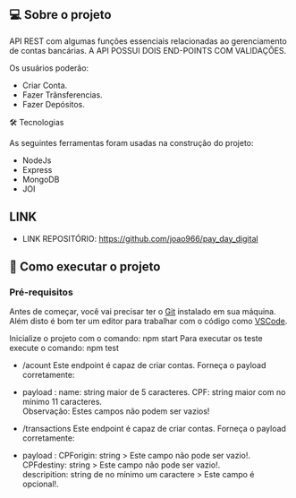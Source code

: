 ## 💻 Sobre o projeto

 API REST com algumas funções essenciais relacionadas ao gerenciamento de contas bancárias. A API POSSUI DOIS END-POINTS COM VALIDAÇÕES.

Os usuários poderão:

- Criar Conta.
- Fazer Trânsferencias.
- Fazer Depósitos.

🛠 Tecnologias

As seguintes ferramentas foram usadas na construção do projeto:

* NodeJs
* Express
* MongoDB
* JOI


## LINK

- LINK REPOSITÓRIO: https://github.com/joao966/pay_day_digital



## 🚀 Como executar o projeto

### Pré-requisitos

Antes de começar, você vai precisar ter o [Git](https://git-scm.com) instalado em sua máquina.
Além disto é bom ter um editor para trabalhar com o código como [VSCode](https://code.visualstudio.com/).


Inicialize o projeto com o comando: npm start
Para executar os teste execute o comando: npm test

* /acount
Este endpoint é capaz de criar contas. Forneça o payload corretamente:
- payload : name: string maior de 5 caracteres.
            CPF: string maior com no mínimo 11 caracteres.  
            Observação: Estes campos não podem ser vazios!


* /transactions
Este endpoint é capaz de criar contas. Forneça o payload corretamente:
- payload : CPForigin: string >  Este campo não pode ser vazio!.
            CPFdestiny: string > Este campo não pode ser vazio!.  
            descripition: string de no mínimo um caractere > Este campo é opcional!.
            

